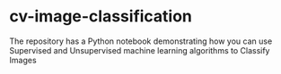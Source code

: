 # cv-image-classification
The repository has a Python notebook demonstrating how you can use Supervised and Unsupervised machine learning algorithms to Classify Images
